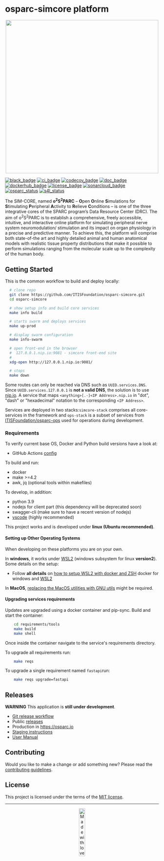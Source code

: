 # osparc-simcore platform

<p align="center">
<img src="https://user-images.githubusercontent.com/32800795/61083844-ff48fb00-a42c-11e9-8e63-fa2d709c8baf.png" width="500">
</p>


<!-- BADGES: LINKS ON CLICK --------------------------------------------------------------->
[![black_badge]](https://github.com/psf/black)
[![ci_badge]](https://github.com/ITISFoundation/osparc-simcore/actions/workflows/ci-testing-deploy.yml)
[![codecov_badge]](https://codecov.io/gh/ITISFoundation/osparc-simcore)
[![doc_badge]](https://itisfoundation.github.io/)
[![dockerhub_badge]](https://hub.docker.com/u/itisfoundation)
[![license_badge]](./LICENSE)
[![sonarcloud_badge]](https://sonarcloud.io/summary/new_code?id=ITISFoundation_osparc-simcore)
[![osparc_status]](https://status.osparc.io)
[![s4l_status]](https://s4llite.statuspage.io)

<!-- BADGES: LINKS TO IMAGES. Default to https://shields.io/ ------------------------------>
[black_badge]:https://img.shields.io/badge/code%20style-black-000000.svg
[ci_badge]:https://github.com/ITISFoundation/osparc-simcore/actions/workflows/ci-testing-deploy.yml/badge.svg
[codecov_badge]:https://codecov.io/gh/ITISFoundation/osparc-simcore/branch/master/graph/badge.svg?token=h1rOE8q7ic
[doc_badge]:https://img.shields.io/website-up-down-green-red/https/itisfoundation.github.io.svg?label=documentation
[dockerhub_badge]:https://img.shields.io/website/https/hub.docker.com/u/itisfoundation.svg?down_color=red&label=docker%20images&up_color=blue
[license_badge]:https://img.shields.io/github/license/ITISFoundation/osparc-simcore
[sonarcloud_badge]:https://sonarcloud.io/api/project_badges/measure?project=ITISFoundation_osparc-simcore&metric=alert_status
[s4l_status]:https://img.shields.io/badge/dynamic/json?label=s4l-lite.io&query=%24.status.description&url=https%3A%2F%2Fdfrzcpn4jp96.statuspage.io%2Fapi%2Fv2%2Fstatus.json
[osparc_status]:https://img.shields.io/badge/dynamic/json?label=osparc.io&query=%24.status.description&url=https%3A%2F%2Fstatus.osparc.io%2Fapi%2Fv2%2Fstatus.json
<!------------------------------------------------------------------------------------------>





The SIM-CORE, named **o<sup>2</sup>S<sup>2</sup>PARC** – **O**pen **O**nline **S**imulations for **S**timulating **P**eripheral **A**ctivity to **R**elieve **C**onditions – is one of the three integrative cores of the SPARC program’s Data Resource Center (DRC).
The aim of o<sup>2</sup>S<sup>2</sup>PARC is to establish a comprehensive, freely accessible, intuitive, and interactive online platform for simulating peripheral nerve system neuromodulation/ stimulation and its impact on organ physiology in a precise and predictive manner.
To achieve this, the platform will comprise both state-of-the art and highly detailed animal and human anatomical models with realistic tissue property distributions that make it possible to perform simulations ranging from the molecular scale up to the complexity of the human body.

## Getting Started

This is the common workflow to build and deploy locally:

```bash
  # clone repo
  git clone https://github.com/ITISFoundation/osparc-simcore.git
  cd osparc-simcore

  # show setup info and build core services
  make info build

  # starts swarm and deploys services
  make up-prod

  # display swarm configuration
  make info-swarm

  # open front-end in the browser
  #  127.0.0.1.nip.io:9081 - simcore front-end site
  #
  xdg-open http://127.0.0.1.nip.io:9081/

  # stops
  make down
```

Some routes can only be reached via DNS such as `UUID.services.DNS`. Since `UUID.services.127.0.0.1` is **not a valid DNS**, the solution is to use [nip.io](https://nip.io/). A service that maps ``<anything>[.-]<IP Address>.nip.io`` in "dot", "dash" or "hexadecimal" notation to the corresponding ``<IP Address>``.

Services are deployed in two stacks:``simcore-stack`` comprises all core-services in the framework and ``ops-stack`` is a subset of services from [ITISFoundation/osparc-ops](https://github.com/ITISFoundation/osparc-ops) used for operations during development.

### Requirements

To verify current base OS, Docker and Python build versions have a look at:

- GitHub Actions [config](.github/workflows/ci-testing-deploy.yml)

To build and run:

- docker
- make >=4.2
- awk, jq (optional tools within makefiles)

To develop, in addition:

- python 3.9
- nodejs for client part (this dependency will be deprecated soon)
- swagger-cli (make sure to have a recent version of nodejs)
- [vscode] (highly recommended)

This project works and is developed under **linux (Ubuntu recommended)**.

#### Setting up Other Operating Systems

When developing on these platforms you are on your own.

In **windows**, it works under [WSL2] (windows subsystem for linux **version2**). Some details on the setup:

- Follow **all details** on [how to setup WSL2 with docker and ZSH](https://nickymeuleman.netlify.app/blog/linux-on-windows-wsl2-zsh-docker) docker for windows and [WSL2]

In **MacOS**, [replacing the MacOS utilities with GNU utils](https://apple.stackexchange.com/a/69332) might be required.

#### Upgrading services requirements

Updates are upgraded using a docker container and pip-sync.
Build and start the container:

```bash
    cd requirements/tools
    make build
    make shell
```

Once inside the container navigate to the service's requirements directory.

To upgrade all requirements run:

```bash
    make reqs
```

To upgrade a single requirement named `fastapi`run:

```bash
    make reqs upgrade=fastapi
```

## Releases

**WARNING** This application is **still under development**.

- [Git release workflow](docs/releasing-workflow-instructions.md)
- Public [releases](https://github.com/ITISFoundation/osparc-simcore/releases)
- Production in https://osparc.io
- [Staging instructions](docs/releasing-workflow-instructions.md#staging-example)
- [User Manual](https://itisfoundation.github.io/osparc-manual/)

## Contributing

Would you like to make a change or add something new? Please read the [contributing guidelines](CONTRIBUTING.md).

## License

This project is licensed under the terms of the [MIT license](LICENSE).

---

<p align="center">
<image src="https://github.com/ITISFoundation/osparc-simcore-python-client/blob/4e8b18494f3191d55f6692a6a605818aeeb83f95/docs/_media/mwl.png" alt="Made with love at www.z43.swiss" width="20%" />
</p>

<!-- ADD REFERENCES BELOW AND KEEP THEM IN ALPHABETICAL ORDER -->
[chocolatey]:https://chocolatey.org/
[vscode]:https://code.visualstudio.com/
[WSL2]:https://docs.microsoft.com/en-us/windows/wsl
